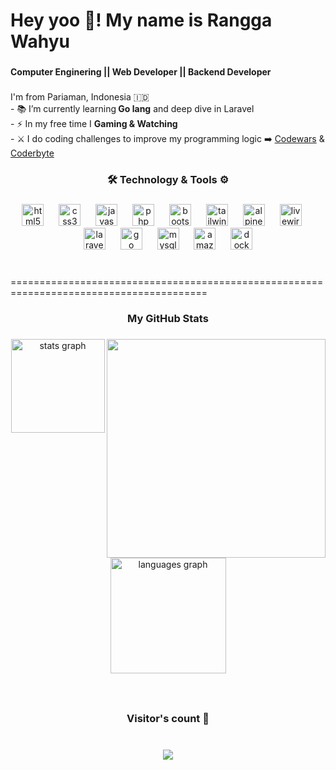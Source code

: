 <h1 align="left">Hey yoo 👋! My name is Rangga Wahyu</h1>

###

<h4 align="left">Computer Enginering || Web Developer || Backend Developer</h4>

###

<p align="left">I'm from Pariaman, Indonesia 🇮🇩<br>
  - 📚 I’m currently learning<b> Go lang</b> and deep dive in Laravel<br>  
  - ⚡ In my free time I <b>Gaming & Watching</b><br>
  - ⚔️ I do coding challenges to improve my programming logic ➡️ <a href="https://www.codewars.com/users/Ranggawahyu77">Codewars</a> & <a href="https://coderbyte.com/profile/ranggawahyu77">Coderbyte</a>
</p>

###

<h3 align="center">🛠 Technology & Tools ⚙️</h3>

###

<div align="center">
  <img src="https://cdn.jsdelivr.net/gh/devicons/devicon/icons/html5/html5-original.svg" height="35" alt="html5 logo"  />
  <img width="16" />
  <img src="https://cdn.jsdelivr.net/gh/devicons/devicon/icons/css3/css3-original.svg" height="35" alt="css3 logo"  />
  <img width="16" />
  <img src="https://cdn.jsdelivr.net/gh/devicons/devicon/icons/javascript/javascript-original.svg" height="35" alt="javascript logo"  />
  <img width="16" />
  <img src="https://cdn.jsdelivr.net/gh/devicons/devicon/icons/php/php-original.svg" height="35" alt="php logo"  />
  <img width="16" />
  <img src="https://cdn.jsdelivr.net/gh/devicons/devicon/icons/bootstrap/bootstrap-original.svg" height="35" alt="bootstrap logo"  />
  <img width="16" />
  <img src="https://cdn.simpleicons.org/tailwindcss/06B6D4" height="35" alt="tailwindcss logo"  />
  <img width="16" />
  <img src="https://cdn.jsdelivr.net/gh/devicons/devicon/icons/alpinejs/alpinejs-original.svg" height="35" alt="alpinejs logo">
  <img width="16" />
  <img src="https://cdn.jsdelivr.net/gh/devicons/devicon/icons/livewire/livewire-original.svg" height="35" alt="livewire logo"  />
  <img width="16" />
  <img src="https://cdn.simpleicons.org/laravel/FF2D20" height="35" alt="laravel logo"  />
  <img width="16" />
  <img src="https://cdn.jsdelivr.net/gh/devicons/devicon/icons/go/go-original.svg" height="35" alt="go logo"  />
  <img width="16" />
  <img src="https://cdn.jsdelivr.net/gh/devicons/devicon/icons/mysql/mysql-original.svg" height="35" alt="mysql logo"  />
  <img width="16" />
  <img src="https://skillicons.dev/icons?i=aws" height="35" alt="amazonwebservices logo"  />
  <img width="16" />
  <img src="https://cdn.jsdelivr.net/gh/devicons/devicon/icons/docker/docker-original.svg" height="35" alt="docker logo"  />
</div>

###

<p><br>========================================================================================<br></p>
<h3 align="center">My GitHub Stats</h3>

###

<img align="right" height="350" src="https://c.tenor.com/oS5SFKhlWYwAAAAd/tenor.gif"  />

###

<div align="center">
  <img src="https://github-readme-stats.vercel.app/api?username=ranggawahyu77&hide_title=false&hide_rank=false&show_icons=true&include_all_commits=true&count_private=true&disable_animations=false&theme=gotham&locale=en&hide_border=false" height="150" alt="stats graph" /> <br>
  <img src="https://github-readme-stats.vercel.app/api/top-langs?username=ranggawahyu77&locale=en&hide_title=false&layout=compact&card_width=320&langs_count=5&theme=gotham&hide_border=false" height="185" alt="languages graph"  />
</div>

###

<br clear="both">

<h3 align="center">Visitor's count 👀</h3>

###

<br clear="both">

<div align="center">
  <img src="https://profile-counter.glitch.me/ranggawahyu77/count.svg?"  />
</div>

###
